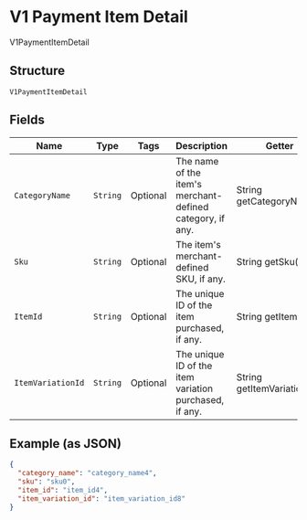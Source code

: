
# V1 Payment Item Detail

V1PaymentItemDetail

## Structure

`V1PaymentItemDetail`

## Fields

| Name | Type | Tags | Description | Getter |
|  --- | --- | --- | --- | --- |
| `CategoryName` | `String` | Optional | The name of the item's merchant-defined category, if any. | String getCategoryName() |
| `Sku` | `String` | Optional | The item's merchant-defined SKU, if any. | String getSku() |
| `ItemId` | `String` | Optional | The unique ID of the item purchased, if any. | String getItemId() |
| `ItemVariationId` | `String` | Optional | The unique ID of the item variation purchased, if any. | String getItemVariationId() |

## Example (as JSON)

```json
{
  "category_name": "category_name4",
  "sku": "sku0",
  "item_id": "item_id4",
  "item_variation_id": "item_variation_id8"
}
```


